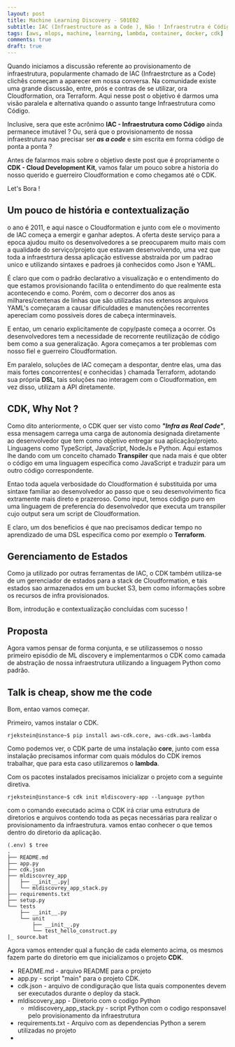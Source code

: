 ```yaml
---
layout: post
title: Machine Learning Discovery - S01E02
subtitle: IAC (Infraestructure as a Code ), Não ! Infraestrutra é Código.
tags: [aws, mlops, machine, learning, lambda, container, docker, cdk]
comments: true
draft: true
---
```


Quando iniciamos a discussão referente ao provisionamento de infraestrutura, popularmente chamado de IAC (Infraestrcture as a Code) clichês começam a aparecer em nossa conversa. Na comunidade existe uma grande discussão, entre, prós e contras de se utilizar, ora Cloudformation, ora Terraform. Aqui nesse post o objetivo é darmos uma visão paralela e alternativa quando o assunto tange Infraestrutura como Código.

Inclusive, sera que este acrônimo **IAC - Infraestrutura como Código** ainda permanece imutável ? Ou, será que o provisionamento de nossa infraestrutura nao precisar ser ***as a code*** e sim escrita em forma código de ponta a ponta ?

Antes de falarmos mais sobre o objetivo deste post que é propriamente o **CDK - Cloud Development Kit**, vamos falar um pouco sobre a historia do nosso querido e guerreiro Cloudformation e como chegamos até o CDK.

Let's Bora !

## Um pouco de história e contextualização

o ano é 2011, e aqui nasce o Cloudformation e junto com ele o movimento de IAC começa a emergir e ganhar adeptos. A oferta deste serviço para a epoca ajudou muito os desenvolvedores a se preocuparem muito mais com a qualidade do serviço/projeto que estavam desenvolvendo, uma vez que toda a infraestrtura dessa aplicação estivesse abstraida por um padrao unico e utilizando sintaxes e padroes já conhecidos como Json e YAML.

É claro que com o padrão declarativo a visualização e o entendimento do que estamos provisionando facilita o entendimento do que realmente esta acontecendo e como. Porém, com o decorrer dos anos as milhares/centenas de linhas que são utilizadas nos extensos arquivos YAML's começaram a causar dificuldades e manutenções recorrentes apereciam como possiveis dores de cabeça interminaveis.

E entao, um cenario explicitamente de copy/paste começa a ocorrer. Os desenvolvedores tem a necessidade de recorrente reutilização de código bem como a sua generalização. Agora começamos a ter problemas com nosso fiel e guerreiro Cloudformation. 

Em paralelo, soluções de IAC começam a despontar, dentre elas, uma das mais fortes concorrentes( e conhecidas ) chamada Terraform, adotando sua própria **DSL**, tais soluções nao interagem com o Cloudformation, em vez disso, utilizam a API diretamente.

## CDK, Why Not ?

Como dito anteriormente, o CDK quer ser visto como ***"Infra as Real Code"***, essa mensagem carrega uma carga de autonomia designada diretamente ao desenvolvedor que tem como objetivo entregar sua aplicação/projeto. Linguagens como TypeScript, JavaScript, NodeJs e Python. Aqui estamos lhe dando com um conceito chamado **Transpiler** que nada mais é que obter o código em uma linguagem específica como JavaScript e traduzir para um outro código correspondente.

Entao toda aquela verbosidade do Cloudformation é substituida por uma sintaxe familiar ao desenvolvedor ao passo que o seu desenvolvimento fica extramente mais direto e prazeroso. Como input, temos código puro em uma linguagem de preferencia do desenvolvedor que executa um transpiler cujo output sera um script de Cloudformation.

E claro, um dos beneficios é que nao precisamos dedicar tempo no aprendizado de uma DSL especifica como por exemplo o **Terraform**.

## Gerenciamento de Estados 

Como ja utilizado por outras ferramentas de IAC, o CDK também utiliza-se de um gerenciador de estados para a stack de Cloudformation, e tais estados sao armazenados em um bucket S3, bem como informações sobre os recursos de infra provisionados.

Bom, introdução e contextualização concluidas com sucesso !

## Proposta

Agora vamos pensar de forma conjunta, e se utilizassemos o nosso primeiro episódio de ML discovery e implementarmos o CDK como camada de abstração de nossa infraestrutura utilizando a linguagem Python como padrão.

## Talk is cheap, show me the code

Bom, entao vamos começar.

Primeiro, vamos instalar o CDK.

```console
rjekstein@instance~$ pip install aws-cdk.core, aws-cdk.aws-lambda
```
Como podemos ver, o CDK parte de uma instalação **core**, junto com essa instalação precisamos informar com quais módulos do CDK iremos trabalhar, que para esta caso utilizaremos o **lambda**.

Com os pacotes instalados precisamos inicializar o projeto com a seguinte diretiva.

```console
rjekstein@instance~$ cdk init mldiscovery-app --language python
```
com o comando executado acima o CDK irá criar uma estrutura de diretorios e arquivos contendo toda as peças necessárias para realizar o provisionamento da infraestrutura.
vamos entao conhecer o que temos dentro do diretorio da aplicação.

```console
(.env) $ tree
.
├── README.md
├── app.py
├── cdk.json
├── mldiscovrey_app
│   ├── __init__.py│   
│   └── mldiscovrey_app_stack.py
├── requirements.txt
├── setup.py
└── tests
    ├── __init__.py
    └── unit
        ├── __init__.py
        └── test_hello_construct.py
|_ source.bat
```

Agora vamos entender qual a função de cada elemento acima, os mesmos fazem parte do diretorio em que inicializamos o projeto **CDK**.

* README.md - arquivo README para o projeto
* app.py - script "main" para o projeto CDK.
* cdk.json - arquivo de condiguração que lista quais componentes devem ser executados durante o deploy da stack.
* mldiscovery_app - Diretorio com o codigo Python
  * mldiscovery_app_stack.py - script Python com o codigo responsavel pelo provisionamento da infraestrutura
* requirements.txt - Arquivo com as dependencias Python a serem utilizadas no projeto
*  









